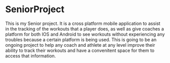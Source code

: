 # SeniorProject
This is my Senior project. It is a cross platform mobile application to assist in the tracking of the workouts that a player does, as well as give coaches a platform for both IOS and Android to see workouts without experiencing any troubles because a certain platform is being used. This is going to be an ongoing project to help any coach and athlete at any level improve their ability to track their workouts and have a convenitent space for them to access that information.
